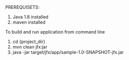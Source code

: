 PREREQUISETS:
1. Java 1.8 installed
2. maven installed

To build and run application from command line

1. cd {project_dir}
2. mvn clean jfx:jar
3. java -jar target/jfx/app/sample-1.0-SNAPSHOT-jfx.jar